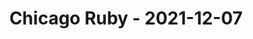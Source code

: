 ---
layout: post
title: Chicago Ruby - 2021-12-07
datetime: '2021-12-07T19:00:00-05:00'
name: Chicago Ruby
external_url: https://www.meetup.com/ChicagoRuby/events/pjfxvryccqbkb/
online_event: false
year_month: 2021-12
---